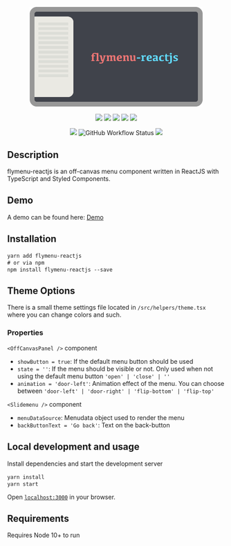 <p align="center">
  <img src="https://raw.githubusercontent.com/SubZane/flymenu-reactjs/master/public/img/github-img.png" width="400" alt="flymenu-reactjs">
</p>
<p align="center">
	<img src="https://img.shields.io/github/package-json/dependency-version/subzane/flymenu-reactjs/styled-components?color=%23DB7093">
	<img src="https://img.shields.io/github/package-json/dependency-version/subzane/flymenu-reactjs/react?color=61DAFB">
	<img src="https://img.shields.io/github/package-json/dependency-version/subzane/flymenu-reactjs/react-dom?color=61DAFB">
	<img src="https://img.shields.io/github/package-json/dependency-version/subzane/flymenu-reactjs/react-scripts?color=61DAFB">
	<img src="https://img.shields.io/github/package-json/dependency-version/subzane/flymenu-reactjs/typescript">
</p>
<p align="center">
	<img src="https://img.shields.io/github/v/release/SubZane/flymenu-reactjs?sort=semver">
	<img alt="GitHub Workflow Status" src="https://img.shields.io/github/workflow/status/subzane/flymenu-reactjs/Build">
	<img src="https://img.shields.io/static/v1?label=license&message=MIT&color=brightgreen">
</p>

## Description

flymenu-reactjs is an off-canvas menu component written in ReactJS with TypeScript and Styled Components.

## Demo

A demo can be found here: <a href="https://subzane.github.io/flymenu-reactjs/">Demo</a>

## Installation

```
yarn add flymenu-reactjs
# or via npm
npm install flymenu-reactjs --save
```

## Theme Options

There is a small theme settings file located in `/src/helpers/theme.tsx` where you can change colors and such.

### Properties

`<OffCanvasPanel />` component

- `showButton = true`: If the default menu button should be used
- `state = ''`: If the menu should be visible or not. Only used when not using the default menu button `'open' | 'close' | ''`
- `animation = 'door-left'`: Animation effect of the menu. You can choose between `'door-left' | 'door-right' | 'flip-bottom' | 'flip-top'`

`<Slidemenu />` component

- `menuDataSource`: Menudata object used to render the menu
- `backButtonText = 'Go back'`: Text on the back-button

## Local development and usage

Install dependencies and start the development server

```
yarn install
yarn start
```

Open [`localhost:3000`](http://localhost:3000) in your browser.

## Requirements

Requires Node 10+ to run
